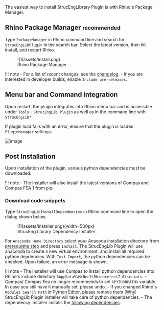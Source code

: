 The easiest way to install StrucEngLibrary Plugin is with Rhino's Package Manager. 

## Rhino Package Manager  <small>recommended</small>
Type `PackageManager` in Rhino command line and search for `StrucEngLibPlugin`
in the search bar. Select the latest version, then hit install, and restart
Rhino.

<figure markdown>
  ![](assets/install.png)
  <figcaption>Rhino Package Manager</figcaption>
</figure>



!!! note
    - For a list of recent changes, see the [changelog](https://github.com/kfmResearch-NumericsTeam/StrucEng_Library_Plug_in/blob/master/CHANGELOG). 
    - If you are interested in developer builds, enable `Include pre-releases`.


## Menu bar and Command integration
Upon restart, the plugin integrates into Rhino menu bar and is accessible under `Tools` - `StrucEngLib Plugin` as well as in the command line with `StrucEngLib*`.

If plugin load fails with an error, ensure that the plugin is loaded `PluginManager` settings:  

![image](https://user-images.githubusercontent.com/2311941/206239991-0800a332-0b85-4005-a3de-16ababcd698f.png)

## Post Installation
Upon installation of the plugin, various python dependencies must be downloaded.

!!! note
    - The installer will also install the latest versions of Compas and Compas FEA 1 from pip.


### Download code snippets

Type `StrucEngLibInstallDependencies` in Rhino command line to open the dialog shown below.

<figure markdown>
  ![](assets/installer.png){width=500px}
  <figcaption>StrucEng Library Dependency Installer</figcaption>
</figure>

For `Anaconda Home Directory` select your Anacoda installation directory from
[prerequisite step](../getting_started/#install-anacoda) and press `Install`.
The StrucEngLib Plugin will use anaconda to create a new virtual environment, and
install all required python depdencies. With `Test Import`, the python
dependencies can be checked. Upon failure, an error message is shown.

!!! note
    - The installer will use Compas to install python dependencies into Rhino's include directory `%AppData%\McNeel\Rhinoceros\7.0\scripts`. 
    - Compas/ Compas Fea no longer recommends to set `%PYTHONPATH%` variable. In case you still have it manually set, please undo.
    - If you changed Rhino's `Modules Search Path` in Python Editor, please remove them ([Why](https://web.archive.org/save/https://compas.dev/compas_fea/latest/gettingstarted/installation.html)) StrucEngLib Plugin installer will take care of python dependencies.
    - The dependency installer installs the [following dependencies](https://github.com/kfmResearch-NumericsTeam/StrucEng_Library_Plug_in/blob/master/StrucEngLib/EmbeddedResources/install.bat).


 

